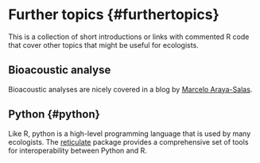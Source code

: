 
# Further topics {#furthertopics}

This is a collection of short introductions or links with commented R code that cover other topics that might be useful for ecologists.

## Bioacoustic analyse
Bioacoustic analyses are nicely covered in a blog by [Marcelo Araya-Salas](https://marce10.github.io).

## Python {#python}
Like R, python is a high-level programming language that is used by many ecologists. The [reticulate](https://rstudio.github.io/reticulate/index.html) package provides a comprehensive set of tools for interoperability between Python and R. 



